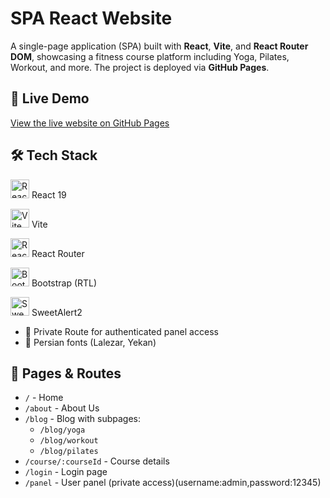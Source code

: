 #  SPA React Website

A single-page application (SPA) built with **React**, **Vite**, and **React Router DOM**, showcasing a fitness course platform including Yoga, Pilates, Workout, and more. The project is deployed via **GitHub Pages**.

## 🔗 Live Demo

[View the live website on GitHub Pages](https://sarahdti.github.io/SPA_react/)

## 🛠️ Tech Stack

<img src="https://cdn.worldvectorlogo.com/logos/react-2.svg" alt="React" width="30"/> React 19

<img src="https://vitejs.dev/logo.svg" alt="Vite" width="30"/> Vite

<img src="https://reactrouter.com/favicon-light.png" alt="React Router" width="30"/> React Router

<img src="https://cdn.worldvectorlogo.com/logos/bootstrap-5-1.svg" alt="Bootstrap" width="30"/> Bootstrap (RTL)

<img src="https://sweetalert2.github.io/images/SweetAlert2.png" alt="SweetAlert2" width="30"/> SweetAlert2
- 🔐 Private Route for authenticated panel access
- 🎨 Persian fonts (Lalezar, Yekan)
## 📂 Pages & Routes

- `/` - Home
- `/about` - About Us
- `/blog` - Blog with subpages:
  - `/blog/yoga`
  - `/blog/workout`
  - `/blog/pilates`
- `/course/:courseId` - Course details
- `/login` - Login page
- `/panel` - User panel (private access)(username:admin,password:12345)


